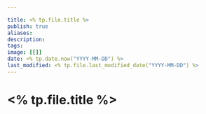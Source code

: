 ```yaml
---

title: <% tp.file.title %>
publish: true
aliases: 
description: 
tags: 
image: [[]]
date: <% tp.date.now("YYYY-MM-DD") %>
last_modified: <% tp.file.last_modified_date("YYYY-MM-DD") %>
---
```

# <% tp.file.title %>